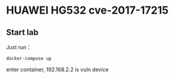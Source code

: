# HUAWEI HG532 cve-2017-17215


## Start lab
Just run：

```
docker-compose up
```

enter container, 192.168.2.2 is vuln device
